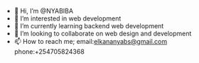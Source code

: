 - 👋 Hi, I’m @NYABIBA
- 👀 I’m interested in web development
- 🌱 I’m currently learning backend web development
- 💞️ I’m looking to collaborate on web design and development
- 📫 How to reach me; email:elkananyabs@gmail.com phone:+254705824368

<!---
NYABIBA/NYABIBA is a ✨ special ✨ repository because its `README.md` (this file) appears on your GitHub profile.
You can click the Preview link to take a look at your changes.
--->
